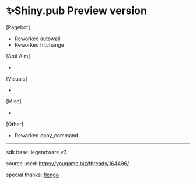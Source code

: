 # ✨Shiny.pub Preview version
 [Ragebot]

- Reworked autowall
- Reworked hitchange


 [Anti Aim]
 
- 


 [Visuals]
 
 -

 [Misc]
 
- 


 [Other]
 
 - Reworked copy_command
 
 
 ---------------------------------
 
 sdk base: legendware v3
 
 source used: https://yougame.biz/threads/164496/
 
 special thanks:
 [flengo](https://yougame.biz/members/969909/)
 
 

